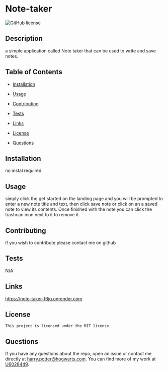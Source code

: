 
# Note-taker
![GitHub license](https://img.shields.io/badge/license-MIT-blue.svg)

## Description

a simple application called Note taker that can be used to write and save notes.

## Table of Contents

* [Installation](#installation)
* [Usage](#usage)
* [Contributing](#contributing)
* [Tests](#tests)
* [Links](#Links)
* [License](#license)

* [Questions](#questions)

## Installation

no instal required

## Usage

simply click the get started on the landing page and you will be prompted to enter a new note title and text, then click save note or click on  an  a saved note to view its contents. Once finished with the note you can click the trashcan icon next to it to remove it

## Contributing

if you wish to contribute please contact me on github

## Tests

N/A

## Links

https://note-taker-f6jq.onrender.com


## License
    
    This project is licensed under the MIT license.

## Questions

If you have any questions about the repo, open an issue or contact me directly at harry.potter@hogwarts.com. You can find more of my work at [U6028449](https://github.com/U6028449/).
